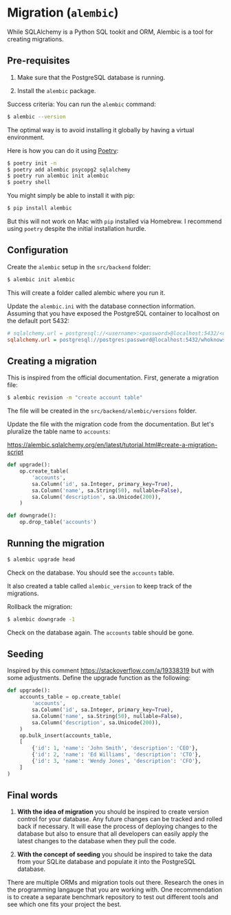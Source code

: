 # Migration (`alembic`)

While SQLAlchemy is a Python SQL tookit and ORM, Alembic is a tool for creating migrations. 

## Pre-requisites

1. Make sure that the PostgreSQL database is running. 

2. Install the `alembic` package. 

Success criteria: You can run the `alembic` command:

```bash
$ alembic --version
```

The optimal way is to avoid installing it globally by having a virtual environment.  

Here is how you can do it using [Poetry](https://python-poetry.org/):

```bash
$ poetry init -n
$ poetry add alembic psycopg2 sqlalchemy
$ poetry run alembic init alembic
$ poetry shell
```

You might simply be able to install it with pip:

```bash
$ pip install alembic
```

But this will not work on Mac with `pip` installed via Homebrew. I recommend using `poetry` despite the initial installation hurdle. 

## Configuration

Create the `alembic` setup in the `src/backend` folder:

```bash
$ alembic init alembic
```

This will create a folder called alembic where you run it.

Update the `alembic.ini` with the database connection information. Assuming that you have exposed the PostgreSQL container to localhost on the default port 5432:

```ini
# sqlalchemy.url = postgresql://<username>:<password>@localhost:5432/<db_name>
sqlalchemy.url = postgresql://postgres:password@localhost:5432/whoknows
```

## Creating a migration

This is inspired from the official documentation. First, generate a migration file:

```bash
$ alembic revision -m "create account table"
```

The file will be created in the `src/backend/alembic/versions` folder.

Update the file with the migration code from the documentation. But let's pluralize the table name to `accounts`:

https://alembic.sqlalchemy.org/en/latest/tutorial.html#create-a-migration-script

```python
def upgrade():
    op.create_table(
        'accounts',
        sa.Column('id', sa.Integer, primary_key=True),
        sa.Column('name', sa.String(50), nullable=False),
        sa.Column('description', sa.Unicode(200)),
    )

def downgrade():
    op.drop_table('accounts')
```

## Running the migration

```bash
$ alembic upgrade head
```

Check on the database. You should see the `accounts` table. 

It also created a table called `alembic_version` to keep track of the migrations. 

Rollback the migration:

```bash
$ alembic downgrade -1
```

Check on the database again. The `accounts` table should be gone.

## Seeding

Inspired by this comment https://stackoverflow.com/a/19338319 but with some adjustments. Define the upgrade function as the following:

```python
def upgrade():
    accounts_table = op.create_table(
        'accounts',
        sa.Column('id', sa.Integer, primary_key=True),
        sa.Column('name', sa.String(50), nullable=False),
        sa.Column('description', sa.Unicode(200)),
    )
    op.bulk_insert(accounts_table,
    [
        {'id': 1, 'name': 'John Smith', 'description': 'CEO'},
        {'id': 2, 'name': 'Ed Williams', 'description': 'CTO'},
        {'id': 3, 'name': 'Wendy Jones', 'description': 'CFO'},
    ]
)
```

## Final words

1. **With the idea of migration** you should be inspired to create version control for your database. Any future changes can be tracked and rolled back if necessary. It will ease the process of deploying changes to the database but also to ensure that all developers can easily apply the latest changes to the database when they pull the code.

2. **With the concept of seeding** you should be inspired to take the data from your SQLite database and populate it into the PostgreSQL database.

There are multiple ORMs and migration tools out there. Research the ones in the programming langauge that you are working with. One recommendation is to create a separate benchmark repository to test out different tools and see which one fits your project the best.